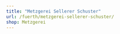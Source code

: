 ```yaml
---
title: "Metzgerei Sellerer Schuster"
url: /fuerth/metzgerei-sellerer-schuster/
shop: Metzgerei
---
```

